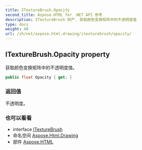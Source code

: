 ```yaml
---
title: ITextureBrush.Opacity
second_title: Aspose.HTML for .NET API 参考
description: ITextureBrush 财产. 获取颜色变换矩阵中的不透明度值
type: docs
weight: 40
url: /zh/net/aspose.html.drawing/itexturebrush/opacity/
---
```

## ITextureBrush.Opacity property

获取颜色变换矩阵中的不透明度值。

```csharp
public float Opacity { get; }
```

### 返回值

不透明度。

### 也可以看看

* interface [ITextureBrush](../)
* 命名空间 [Aspose.Html.Drawing](../../itexturebrush/)
* 部件 [Aspose.HTML](../../../)


